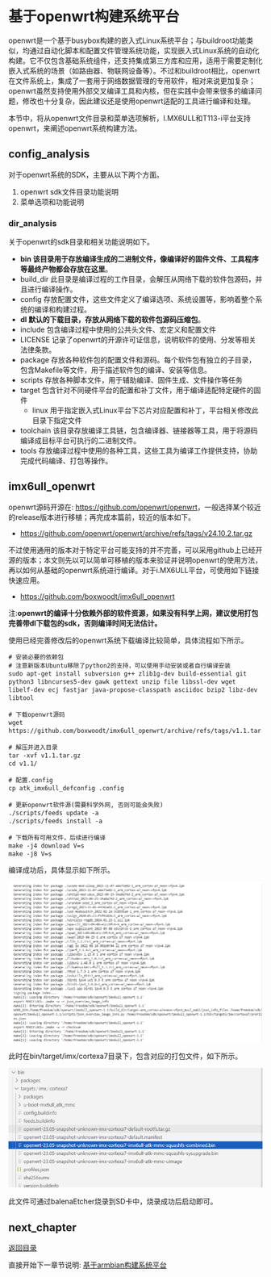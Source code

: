 # 基于openwrt构建系统平台

openwrt是一个基于busybox构建的嵌入式Linux系统平台；与buildroot功能类似，均通过自动化脚本和配置文件管理系统功能，实现嵌入式Linux系统的自动化构建。它不仅包含基础系统组件，还支持集成第三方库和应用，适用于需要定制化嵌入式系统的场景（如路由器、物联网设备等）。不过和buildroot相比，openwrt在文件系统上，集成了一套用于网络数据管理的专用软件，相对来说更加复杂；openwrt虽然支持使用外部交叉编译工具和内核，但在实践中会带来很多的编译问题，修改也十分复杂，因此建议还是使用openwrt适配的工具进行编译和处理。

本节中，将从openwrt文件目录和菜单选项解析，I.MX6ULL和T113-i平台支持openwrt，来阐述openwrt系统构建方法。

## config_analysis

对于openwrt系统的SDK，主要从以下两个方面。

1. openwrt sdk文件目录功能说明
2. 菜单选项和功能说明

### dir_analysis

关于openwrt的sdk目录和相关功能说明如下。

- **bin 该目录用于存放编译生成的二进制文件，像编译好的固件文件、工具程序等最终产物都会存放在这里**。
- build_dir 此目录是编译过程的工作目录，会解压从网络下载的软件包源码，并且进行编译操作。
- config 存放配置文件，这些文件定义了编译选项、系统设置等，影响着整个系统的编译和构建过程。
- **dl 默认的下载目录，存放从网络下载的软件包源码压缩包**。
- include 包含编译过程中使用的公共头文件、宏定义和配置文件
- LICENSE 记录了openwrt的开源许可证信息，说明软件的使用、分发等相关法律条款。
- package 存放各种软件包的配置文件和源码。每个软件包有独立的子目录，包含Makefile等文件，用于描述软件包的编译、安装等信息。
- scripts 存放各种脚本文件，用于辅助编译、固件生成、文件操作等任务
- target 包含针对不同硬件平台的配置和补丁文件，用于编译适配特定硬件的固件
  - linux 用于指定嵌入式Linux平台下芯片对应配置和补丁，平台相关修改此目录下指定文件
- toolchain 该目录存放编译工具链，包含编译器、链接器等工具，用于将源码编译成目标平台可执行的二进制文件。
- tools 存放编译过程中使用的各种工具，这些工具为编译工作提供支持，协助完成代码编译、打包等操作。


## imx6ull_openwrt

openwrt源码开源在: <https://github.com/openwrt/openwrt>，一般选择某个较近的release版本进行移植；再完成本篇前，较近的版本如下。

- <https://github.com/openwrt/openwrt/archive/refs/tags/v24.10.2.tar.gz>

不过使用通用的版本对于特定平台可能支持的并不完善，可以采用github上已经开源的版本；本文则先以可以简单可移植的版本来验证并说明openwrt的使用方法，再以如何从基础的openwrt系统进行编译。对于i.MX6ULL平台，可使用如下链接快速应用。

- <https://github.com/boxwoodt/imx6ull_openwrt>

注:**openwrt的编译十分依赖外部的软件资源，如果没有科学上网，建议使用打包完善带dl下载包的sdk，否则编译时间无法估计。**

使用已经完善修改后的openwrt系统下载编译比较简单，具体流程如下所示。

```shell
# 安装必要的依赖包
# 注意新版本Ubuntu移除了python2的支持，可以使用手动安装或者自行编译安装
sudo apt-get install subversion g++ zlib1g-dev build-essential git python3 libncurses5-dev gawk gettext unzip file libssl-dev wget libelf-dev ecj fastjar java-propose-classpath asciidoc bzip2 libz-dev libtool

# 下载openwrt源码
wget https://github.com/boxwoodt/imx6ull_openwrt/archive/refs/tags/v1.1.tar.gz

# 解压并进入目录
tar -xvf v1.1.tar.gz
cd v1.1/

# 配置.config
cp atk_imx6ull_defconfig .config

# 更新openwrt软件源(需要科学外网, 否则可能会失败)
./scripts/feeds update -a
./scripts/feeds install -a

# 下载所有可用文件，后续进行编译
make -j4 download V=s
make -j8 V=s
```

编译成功后，具体显示如下所示。

![image](./image/ch02-14-01.png)

此时在bin/target/imx/cortexa7目录下，包含对应的打包文件，如下所示。

![image](./image/ch02-14-02.png)  

此文件可通过balenaEtcher烧录到SD卡中，烧录成功后启动即可。

## next_chapter

[返回目录](../README.md)

直接开始下一章节说明: [基于armbian构建系统平台](./ch02-15.rootfs_armbian.md)
